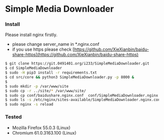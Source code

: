 # Simple Media Downloader

### Install

Please install nginx firstly.

+ please change server_name in *.nginx.conf
+ if you use https please check [https://github.com/XieXianbin/baidu-share-https](https://github.com/XieXianbin/baidu-share-https)

```bash
$ git clone https://git.0491401.org/i233/SimpleMediaDownloader.git
$ cd SimpleMediaDownloader
$ sudo -H pip3 install -r requirements.txt
$ cd src/core && python3 SimpleMediaDownloader.py -p 8000 &
$
$ sudo mkdir -p /var/www/site
$ sudo cp -r ../site/* /var/www/site/
$ sudo cp conf/baidushare.nginx.conf  conf/SimpleMediaDownloader.nginx.conf /etc/nginx/sites-available/
$ sudo ls -s /etc/nginx/sites-available/SimpleMediaDownloader.nginx.conf /etc/nginx/sites-enabled/SimpleMediaDownloader.nginx.conf
$ sudo nginx -s reload
```

### Tested

+ Mozilla Firefox 55.0.3 (Linux)
+ Chromium 61.0.3163.100 (Linux)
